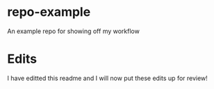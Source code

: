 # repo-example
An example repo for showing off my workflow

# Edits

I have editted this readme and I will now put these edits up for review!
